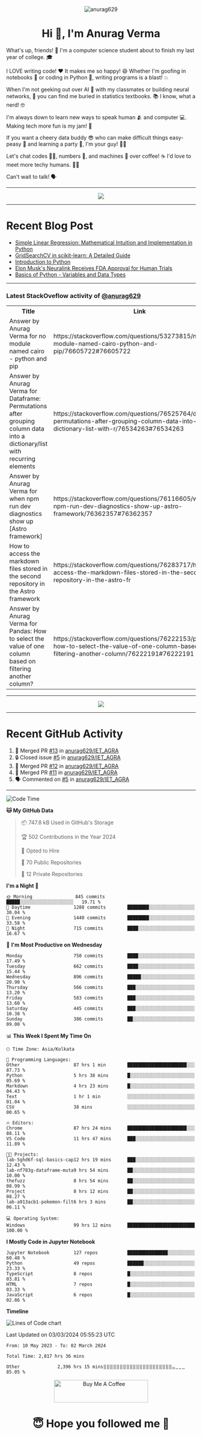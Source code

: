 

<p align="center"> <img src="https://komarev.com/ghpvc/?username=anurag629&label=Profile%20views&color=0e75b6&style=flat" alt="anurag629" /> </p>

<h1 align="center">Hi 👋, I'm Anurag Verma</h1>

What's up, friends! 👋 I'm a computer science student about to finish my last year of college. 🎓

I LOVE writing code! ❤️ It makes me so happy! 😄 Whether I'm goofing in notebooks 📓 or coding in Python 🐍, writing programs is a blast! 💥

When I'm not geeking out over AI 🤖 with my classmates or building neural networks, 🧠 you can find me buried in statistics textbooks. 📚 I know, what a nerd! 🤓

I'm always down to learn new ways to speak human 🫂 and computer 💻. Making tech more fun is my jam! 🍇

If you want a cheery data buddy 😎 who can make difficult things easy-peasy 🥝 and learning a party 🎉, I'm your guy! 🙋‍♂️

Let's chat codes 👨‍💻, numbers 🧮, and machines 🤖 over coffee! ☕ I'd love to meet more techy humans. 💁‍♂️

Can't wait to talk! 🗣️

---

<p align="center">
  <img src="https://spotify-github-profile.vercel.app/api/view.svg?uid=mwvywke3fo2gajpenodnmobfh&cover_image=true&theme=default&show_offline=false&background_color=121212&interchange=false&bar_color=53b14f&bar_color_cover=true">
</p>

---

# Recent Blog Post

<!-- BLOG-POST-LIST:START -->
- [Simple Linear Regression: Mathematical Intuition and Implementation in Python](https://codercops.tech/blog/machine-learning-algorithms/simple-linear-regression-mathematical-intuation)
- [GridSearchCV in scikit-learn: A Detailed Guide](https://codercops.tech/blog/gridsearchcv-in-scikit-learn-a-detailed-guide)
- [Introduction to Python](https://codercops.tech/blog/python-tutorial/introduction-to-python)
- [Elon Musk&#39;s Neuralink Receives FDA Approval for Human Trials](https://codercops.tech/blog/elon-musks-neuralink-receives-fda-approval-for-human-trials)
- [Basics of Python - Variables and Data Types](https://codercops.tech/blog/python-basics-of-python-variables-and-data-types)
<!-- BLOG-POST-LIST:END -->

---

### Latest StackOveflow activity of [@anurag629](https://github.com/anurag629)
<table>
  <tr><th>Title</th><th>Link</th></tr>
  <!-- STACKOVERFLOW:START --><tr><td>Answer by Anurag Verma for no module named cairo - python and pip</td><td>https://stackoverflow.com/questions/53273815/no-module-named-cairo-python-and-pip/76605722#76605722</td></tr><tr><td>Answer by Anurag Verma for Dataframe: Permutations after grouping column data into a dictionary/list with recurring elements</td><td>https://stackoverflow.com/questions/76525764/dataframe-permutations-after-grouping-column-data-into-a-dictionary-list-with-r/76534263#76534263</td></tr><tr><td>Answer by Anurag Verma for when npm run dev diagnostics show up [Astro framework]</td><td>https://stackoverflow.com/questions/76116605/when-npm-run-dev-diagnostics-show-up-astro-framework/76362357#76362357</td></tr><tr><td>How to access the markdown files stored in the second repository in the Astro framework</td><td>https://stackoverflow.com/questions/76283717/how-to-access-the-markdown-files-stored-in-the-second-repository-in-the-astro-fr</td></tr><tr><td>Answer by Anurag Verma for Pandas: How to select the value of one column based on filtering another column?</td><td>https://stackoverflow.com/questions/76222153/pandas-how-to-select-the-value-of-one-column-based-on-filtering-another-column/76222191#76222191</td></tr><!-- STACKOVERFLOW:END -->
</table>

---

<p align="center">
  <img alig src="https://github-profile-trophy.vercel.app/?username=anurag629&theme=onedark&column=-1" />
</p>

---

# Recent GitHub Activity
<!--START_SECTION:activity-->
1. 🎉 Merged PR [#13](https://github.com/anurag629/IET_AGRA/pull/13) in [anurag629/IET_AGRA](https://github.com/anurag629/IET_AGRA)
2. 🔒 Closed issue [#5](https://github.com/anurag629/IET_AGRA/issues/5) in [anurag629/IET_AGRA](https://github.com/anurag629/IET_AGRA)
3. 🎉 Merged PR [#12](https://github.com/anurag629/IET_AGRA/pull/12) in [anurag629/IET_AGRA](https://github.com/anurag629/IET_AGRA)
4. 🎉 Merged PR [#11](https://github.com/anurag629/IET_AGRA/pull/11) in [anurag629/IET_AGRA](https://github.com/anurag629/IET_AGRA)
5. 🗣 Commented on [#5](https://github.com/anurag629/IET_AGRA/issues/5#issuecomment-1854540580) in [anurag629/IET_AGRA](https://github.com/anurag629/IET_AGRA)
<!--END_SECTION:activity-->

---

<!--START_SECTION:waka-->
![Code Time](http://img.shields.io/badge/Code%20Time-2%2C822%20hrs%2022%20mins-blue)

**🐱 My GitHub Data** 

> 📦 747.8 kB Used in GitHub's Storage 
 > 
> 🏆 502 Contributions in the Year 2024
 > 
> 💼 Opted to Hire
 > 
> 📜 70 Public Repositories 
 > 
> 🔑 12 Private Repositories 
 > 
**I'm a Night 🦉** 

```text
🌞 Morning                845 commits         █████░░░░░░░░░░░░░░░░░░░░   19.71 % 
🌆 Daytime                1288 commits        ████████░░░░░░░░░░░░░░░░░   30.04 % 
🌃 Evening                1440 commits        ████████░░░░░░░░░░░░░░░░░   33.58 % 
🌙 Night                  715 commits         ████░░░░░░░░░░░░░░░░░░░░░   16.67 % 
```
📅 **I'm Most Productive on Wednesday** 

```text
Monday                   750 commits         ████░░░░░░░░░░░░░░░░░░░░░   17.49 % 
Tuesday                  662 commits         ████░░░░░░░░░░░░░░░░░░░░░   15.44 % 
Wednesday                896 commits         █████░░░░░░░░░░░░░░░░░░░░   20.90 % 
Thursday                 566 commits         ███░░░░░░░░░░░░░░░░░░░░░░   13.20 % 
Friday                   583 commits         ███░░░░░░░░░░░░░░░░░░░░░░   13.60 % 
Saturday                 445 commits         ███░░░░░░░░░░░░░░░░░░░░░░   10.38 % 
Sunday                   386 commits         ██░░░░░░░░░░░░░░░░░░░░░░░   09.00 % 
```


📊 **This Week I Spent My Time On** 

```text
🕑︎ Time Zone: Asia/Kolkata

💬 Programming Languages: 
Other                    87 hrs 1 min        ██████████████████████░░░   87.73 % 
Python                   5 hrs 38 mins       █░░░░░░░░░░░░░░░░░░░░░░░░   05.69 % 
Markdown                 4 hrs 23 mins       █░░░░░░░░░░░░░░░░░░░░░░░░   04.43 % 
Text                     1 hr 1 min          ░░░░░░░░░░░░░░░░░░░░░░░░░   01.04 % 
CSV                      38 mins             ░░░░░░░░░░░░░░░░░░░░░░░░░   00.65 % 

🔥 Editors: 
Chrome                   87 hrs 24 mins      ██████████████████████░░░   88.11 % 
VS Code                  11 hrs 47 mins      ███░░░░░░░░░░░░░░░░░░░░░░   11.89 % 

🐱‍💻 Projects: 
lab-5ghd6f-sql-basics-cap12 hrs 19 mins      ███░░░░░░░░░░░░░░░░░░░░░░   12.43 % 
lab-nf783g-dataframe-muta9 hrs 54 mins       ██░░░░░░░░░░░░░░░░░░░░░░░   10.00 % 
thefuzz                  8 hrs 54 mins       ██░░░░░░░░░░░░░░░░░░░░░░░   08.99 % 
Project                  8 hrs 12 mins       ██░░░░░░░░░░░░░░░░░░░░░░░   08.27 % 
lab-a913acb1-pokemon-filt6 hrs 3 mins        ██░░░░░░░░░░░░░░░░░░░░░░░   06.11 % 

💻 Operating System: 
Windows                  99 hrs 12 mins      █████████████████████████   100.00 % 
```

**I Mostly Code in Jupyter Notebook** 

```text
Jupyter Notebook         127 repos           ███████████████░░░░░░░░░░   60.48 % 
Python                   49 repos            ██████░░░░░░░░░░░░░░░░░░░   23.33 % 
TypeScript               8 repos             █░░░░░░░░░░░░░░░░░░░░░░░░   03.81 % 
HTML                     7 repos             █░░░░░░░░░░░░░░░░░░░░░░░░   03.33 % 
JavaScript               6 repos             █░░░░░░░░░░░░░░░░░░░░░░░░   02.86 % 
```



**Timeline**

![Lines of Code chart](https://raw.githubusercontent.com/anurag629/anurag629/main/assets/bar_graph.png)


 Last Updated on 03/03/2024 05:55:23 UTC
<!--END_SECTION:waka-->

<!--START_SECTION:waka-simple-->

```text
From: 10 May 2023 - To: 02 March 2024

Total Time: 2,817 hrs 36 mins

Other              2,396 hrs 15 mins⣿⣿⣿⣿⣿⣿⣿⣿⣿⣿⣿⣿⣿⣿⣿⣿⣿⣿⣿⣿⣿⣤⣀⣀⣀   85.05 %
```

<!--END_SECTION:waka-simple-->

<p align="center"> 
<a href="https://www.buymeacoffee.com/anurag629" target="_blank"><img src="https://cdn.buymeacoffee.com/buttons/default-orange.png" alt="Buy Me A Coffee" height="60" width="250"></a>
</p>


<h1 align="center"> 😇 Hope you followed me 🥰  </h1>
